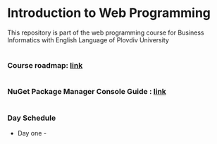# Introduction to Web Programming
This repository is part of the web programming course for Business Informatics with English Language of Plovdiv University


#
### Course roadmap: [link](https://github.com/pkyurkchiev/software-modeling-and-analysis-se/blob/master/documentations/roadmap-sma.mup.png)


#
### NuGet Package Manager Console Guide : [link](https://github.com/pkyurkchiev/web-programming-biel/tree/master/documentations/nuget-console.md)


#
### Day Schedule

* Day one - 
